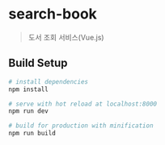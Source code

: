 # search-book

> 도서 조회 서비스(Vue.js)

## Build Setup

``` bash
# install dependencies
npm install

# serve with hot reload at localhost:8000
npm run dev

# build for production with minification
npm run build

```

